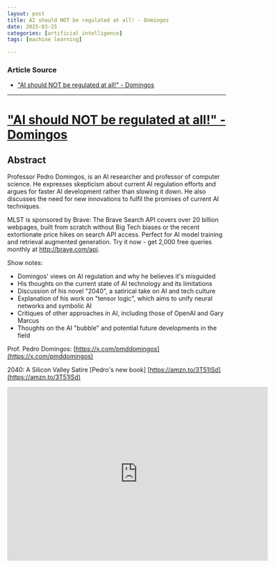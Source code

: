 ```yaml
---
layout: post
title: AI should NOT be regulated at all! - Domingos
date: 2025-03-25
categories: [artificial intelligence]
tags: [machine learning]

---
```


### Article Source


* ["AI should NOT be regulated at all!" - Domingos](https://www.youtube.com/watch?v=1lr2HosqrBE)

---


# ["AI should NOT be regulated at all!" - Domingos](https://www.youtube.com/watch?v=1lr2HosqrBE)


## Abstract

Professor Pedro Domingos, is an AI researcher and professor of computer science. He expresses skepticism about current AI regulation efforts and argues for faster AI development rather than slowing it down. He also discusses the need for new innovations to fulfil the promises of current AI techniques.

MLST is sponsored by Brave:
The Brave Search API covers over 20 billion webpages, built from scratch without Big Tech biases or the recent extortionate price hikes on search API access. Perfect for AI model training and retrieval augmented generation. Try it now - get 2,000 free queries monthly at http://brave.com/api. 

Show notes:

* Domingos' views on AI regulation and why he believes it's misguided
* His thoughts on the current state of AI technology and its limitations
* Discussion of his novel "2040", a satirical take on AI and tech culture
* Explanation of his work on "tensor logic", which aims to unify neural networks and symbolic AI
* Critiques of other approaches in AI, including those of OpenAI and Gary Marcus
* Thoughts on the AI "bubble" and potential future developments in the field

Prof. Pedro Domingos:
[https://x.com/pmddomingos](https://x.com/pmddomingos)

2040: A Silicon Valley Satire [Pedro's new book]
[https://amzn.to/3T51ISd](https://amzn.to/3T51ISd)


<iframe width="600" height="400" src="https://www.youtube.com/embed/1lr2HosqrBE?si=vR_jru0Q5AeOyFRs" title="YouTube video player" frameborder="0" allow="accelerometer; autoplay; clipboard-write; encrypted-media; gyroscope; picture-in-picture; web-share" referrerpolicy="strict-origin-when-cross-origin" allowfullscreen></iframe>

